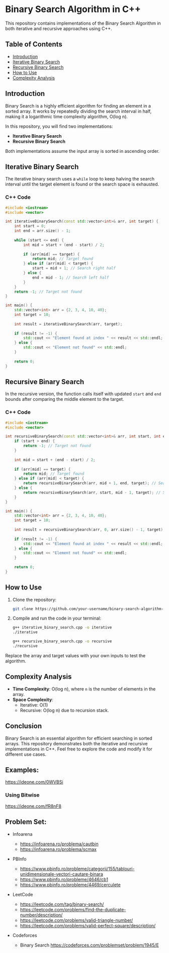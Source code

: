 # Binary Search Algorithm in C++

This repository contains implementations of the Binary Search Algorithm in both iterative and recursive approaches using C++.

## Table of Contents

- [Introduction](#introduction)
- [Iterative Binary Search](#iterative-binary-search)
- [Recursive Binary Search](#recursive-binary-search)
- [How to Use](#how-to-use)
- [Complexity Analysis](#complexity-analysis)

## Introduction

Binary Search is a highly efficient algorithm for finding an element in a sorted array. It works by repeatedly dividing the search interval in half, making it a logarithmic time complexity algorithm, O(log n).

In this repository, you will find two implementations:
- **Iterative Binary Search**
- **Recursive Binary Search**

Both implementations assume the input array is sorted in ascending order.

## Iterative Binary Search

The iterative binary search uses a `while` loop to keep halving the search interval until the target element is found or the search space is exhausted.

### C++ Code

```cpp
#include <iostream>
#include <vector>

int iterativeBinarySearch(const std::vector<int>& arr, int target) {
    int start = 0;
    int end = arr.size() - 1;
    
    while (start <= end) {
        int mid = start + (end - start) / 2;
        
        if (arr[mid] == target) {
            return mid; // Target found
        } else if (arr[mid] < target) {
            start = mid + 1; // Search right half
        } else {
            end = mid - 1; // Search left half
        }
    }
    return -1; // Target not found
}

int main() {
    std::vector<int> arr = {2, 3, 4, 10, 40};
    int target = 10;
    
    int result = iterativeBinarySearch(arr, target);
    
    if (result != -1) {
        std::cout << "Element found at index " << result << std::endl;
    } else {
        std::cout << "Element not found" << std::endl;
    }
    
    return 0;
}
```

## Recursive Binary Search

In the recursive version, the function calls itself with updated `start` and `end` bounds after comparing the middle element to the target.

### C++ Code

```cpp
#include <iostream>
#include <vector>

int recursiveBinarySearch(const std::vector<int>& arr, int start, int end, int target) {
    if (start > end) {
        return -1; // Target not found
    }
    
    int mid = start + (end - start) / 2;
    
    if (arr[mid] == target) {
        return mid; // Target found
    } else if (arr[mid] < target) {
        return recursiveBinarySearch(arr, mid + 1, end, target); // Search right half
    } else {
        return recursiveBinarySearch(arr, start, mid - 1, target); // Search left half
    }
}

int main() {
    std::vector<int> arr = {2, 3, 4, 10, 40};
    int target = 10;
    
    int result = recursiveBinarySearch(arr, 0, arr.size() - 1, target);
    
    if (result != -1) {
        std::cout << "Element found at index " << result << std::endl;
    } else {
        std::cout << "Element not found" << std::endl;
    }
    
    return 0;
}
```

## How to Use

1. Clone the repository:
    ```bash
    git clone https://github.com/your-username/binary-search-algorithm-cpp.git
    ```
2. Compile and run the code in your terminal:
    ```bash
    g++ iterative_binary_search.cpp -o iterative
    ./iterative
    
    g++ recursive_binary_search.cpp -o recursive
    ./recursive
    ```

Replace the array and target values with your own inputs to test the algorithm.

## Complexity Analysis

- **Time Complexity**: O(log n), where `n` is the number of elements in the array.
- **Space Complexity**:
  - Iterative: O(1)
  - Recursive: O(log n) due to recursion stack.

## Conclusion

Binary Search is an essential algorithm for efficient searching in sorted arrays. This repository demonstrates both the iterative and recursive implementations in C++. Feel free to explore the code and modify it for different use cases.


## Examples:

https://ideone.com/0WVBSi

### Using Bitwise

https://ideone.com/fR8nF8

## Problem Set:

- Infoarena
  - https://infoarena.ro/problema/cautbin
  - https://infoarena.ro/problema/scmax

- PBInfo
  - https://www.pbinfo.ro/probleme/categorii/155/tablouri-unidimensionale-vectori-cautare-binara
  - https://www.pbinfo.ro/probleme/4646/cb1
  - https://www.pbinfo.ro/probleme/4469/cerculete

- LeetCode
  - https://leetcode.com/tag/binary-search/
  - https://leetcode.com/problems/find-the-duplicate-number/description/
  - https://leetcode.com/problems/valid-triangle-number/
  - https://leetcode.com/problems/valid-perfect-square/description/


- Codeforces
  - Binary Search https://codeforces.com/problemset/problem/1945/E








